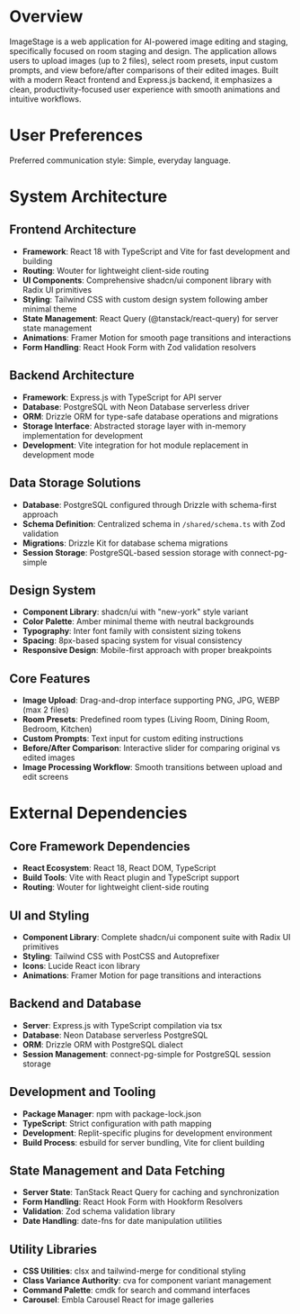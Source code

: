 # Overview

ImageStage is a web application for AI-powered image editing and staging, specifically focused on room staging and design. The application allows users to upload images (up to 2 files), select room presets, input custom prompts, and view before/after comparisons of their edited images. Built with a modern React frontend and Express.js backend, it emphasizes a clean, productivity-focused user experience with smooth animations and intuitive workflows.

# User Preferences

Preferred communication style: Simple, everyday language.

# System Architecture

## Frontend Architecture
- **Framework**: React 18 with TypeScript and Vite for fast development and building
- **Routing**: Wouter for lightweight client-side routing
- **UI Components**: Comprehensive shadcn/ui component library with Radix UI primitives
- **Styling**: Tailwind CSS with custom design system following amber minimal theme
- **State Management**: React Query (@tanstack/react-query) for server state management
- **Animations**: Framer Motion for smooth page transitions and interactions
- **Form Handling**: React Hook Form with Zod validation resolvers

## Backend Architecture
- **Framework**: Express.js with TypeScript for API server
- **Database**: PostgreSQL with Neon Database serverless driver
- **ORM**: Drizzle ORM for type-safe database operations and migrations
- **Storage Interface**: Abstracted storage layer with in-memory implementation for development
- **Development**: Vite integration for hot module replacement in development mode

## Data Storage Solutions
- **Database**: PostgreSQL configured through Drizzle with schema-first approach
- **Schema Definition**: Centralized schema in `/shared/schema.ts` with Zod validation
- **Migrations**: Drizzle Kit for database schema migrations
- **Session Storage**: PostgreSQL-based session storage with connect-pg-simple

## Design System
- **Component Library**: shadcn/ui with "new-york" style variant
- **Color Palette**: Amber minimal theme with neutral backgrounds
- **Typography**: Inter font family with consistent sizing tokens
- **Spacing**: 8px-based spacing system for visual consistency
- **Responsive Design**: Mobile-first approach with proper breakpoints

## Core Features
- **Image Upload**: Drag-and-drop interface supporting PNG, JPG, WEBP (max 2 files)
- **Room Presets**: Predefined room types (Living Room, Dining Room, Bedroom, Kitchen)
- **Custom Prompts**: Text input for custom editing instructions
- **Before/After Comparison**: Interactive slider for comparing original vs edited images
- **Image Processing Workflow**: Smooth transitions between upload and edit screens

# External Dependencies

## Core Framework Dependencies
- **React Ecosystem**: React 18, React DOM, TypeScript
- **Build Tools**: Vite with React plugin and TypeScript support
- **Routing**: Wouter for lightweight client-side routing

## UI and Styling
- **Component Library**: Complete shadcn/ui component suite with Radix UI primitives
- **Styling**: Tailwind CSS with PostCSS and Autoprefixer
- **Icons**: Lucide React icon library
- **Animations**: Framer Motion for page transitions and interactions

## Backend and Database
- **Server**: Express.js with TypeScript compilation via tsx
- **Database**: Neon Database serverless PostgreSQL
- **ORM**: Drizzle ORM with PostgreSQL dialect
- **Session Management**: connect-pg-simple for PostgreSQL session storage

## Development and Tooling
- **Package Manager**: npm with package-lock.json
- **TypeScript**: Strict configuration with path mapping
- **Development**: Replit-specific plugins for development environment
- **Build Process**: esbuild for server bundling, Vite for client building

## State Management and Data Fetching
- **Server State**: TanStack React Query for caching and synchronization
- **Form Handling**: React Hook Form with Hookform Resolvers
- **Validation**: Zod schema validation library
- **Date Handling**: date-fns for date manipulation utilities

## Utility Libraries
- **CSS Utilities**: clsx and tailwind-merge for conditional styling
- **Class Variance Authority**: cva for component variant management
- **Command Palette**: cmdk for search and command interfaces
- **Carousel**: Embla Carousel React for image galleries